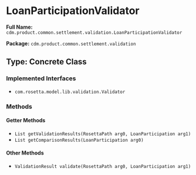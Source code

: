 # LoanParticipationValidator

**Full Name:** `cdm.product.common.settlement.validation.LoanParticipationValidator`

**Package:** `cdm.product.common.settlement.validation`

## Type: Concrete Class

### Implemented Interfaces

- `com.rosetta.model.lib.validation.Validator`

### Methods

#### Getter Methods

- `List getValidationResults(RosettaPath arg0, LoanParticipation arg1)`
- `List getComparisonResults(LoanParticipation arg0)`

#### Other Methods

- `ValidationResult validate(RosettaPath arg0, LoanParticipation arg1)`

